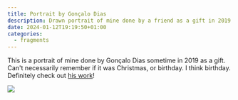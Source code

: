 ```yaml
---
title: Portrait by Gonçalo Dias
description: Drawn portrait of mine done by a friend as a gift in 2019.
date: 2024-01-12T19:19:50+01:00
categories:
  - fragments
---
```


This is a portrait of mine done by Gonçalo Dias sometime in 2019 as a gift. Can't necessarily remember if it was Christmas, or birthday. I think birthday. Definitely check out [his work](https://gonzzi.art/)!

<style>
.gd-frame {
  max-width: 20rem;
}
</style>

![](/2024/01/12/portrait-by-goncalo-dias/portrait.jpg?class=br+gd-frame)
